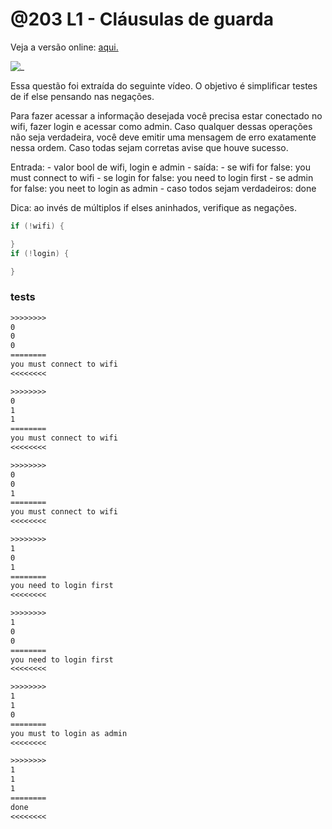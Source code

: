 # @203 L1 - Cláusulas de guarda

Veja a versão online: [aqui.](https://github.com/qxcodefup/arcade/blob/master/base/203/Readme.md)

![_](https://raw.githubusercontent.com/qxcodefup/arcade/master/base/203/cover.jpg)

Essa questão foi extraída do seguinte vídeo. O objetivo é simplificar testes de if else pensando nas negações.

Para fazer acessar a informação desejada você precisa estar conectado no wifi, fazer login e acessar como admin. Caso qualquer dessas operações não seja verdadeira, você deve emitir uma mensagem de erro exatamente nessa ordem. Caso todas sejam corretas avise que houve sucesso.

Entrada: 
    - valor bool de wifi, login e admin
    - saída:
        - se wifi for false: you must connect to wifi
        - se login for false: you need to login first
        - se admin for false: you neet to login as admin
        - caso todos sejam verdadeiros: done

Dica: ao invés de múltiplos if elses aninhados, verifique as negações. 
```c
if (!wifi) {

}
if (!login) {

}
```

### tests
```txt
>>>>>>>>
0
0
0
========
you must connect to wifi
<<<<<<<<

>>>>>>>>
0
1
1
========
you must connect to wifi
<<<<<<<<

>>>>>>>>
0
0
1
========
you must connect to wifi
<<<<<<<<

>>>>>>>>
1
0
1
========
you need to login first
<<<<<<<<

>>>>>>>>
1
0
0
========
you need to login first
<<<<<<<<

>>>>>>>>
1
1
0
========
you must to login as admin
<<<<<<<<

>>>>>>>>
1
1
1
========
done
<<<<<<<<

```